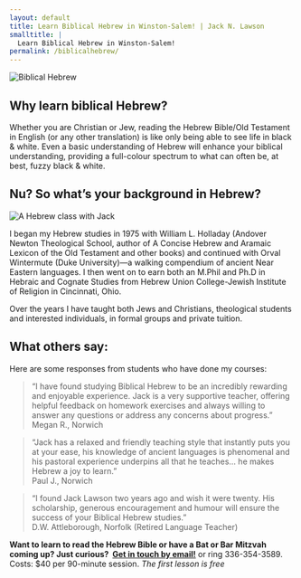 ```yaml
---
layout: default
title: Learn Biblical Hebrew in Winston-Salem! | Jack N. Lawson
smalltitle: |
  Learn Biblical Hebrew in Winston-Salem!
permalink: /biblicalhebrew/
---
```

![Biblical Hebrew](http://jacknlawson.com/images/hebrew.jpg)

## Why learn biblical Hebrew?

Whether you are Christian or Jew, reading the Hebrew Bible/Old Testament in English (or any other translation) is like only being able to see life in black &amp; white. Even a basic understanding of Hebrew will enhance your biblical understanding, providing a full-colour spectrum to what can often be, at best, fuzzy black &amp; white.

## Nu? So what’s your background in Hebrew?

![A Hebrew class with Jack](http://jacknlawson.com/images/teachinghebrew.jpg)

I began my Hebrew studies in 1975 with William L. Holladay (Andover Newton Theological School, author of A Concise Hebrew and Aramaic Lexicon of the Old Testament and other books) and continued with Orval Wintermute (Duke University)—a walking compendium of ancient Near Eastern languages. I then went on to earn both an M.Phil and Ph.D in Hebraic and Cognate Studies from Hebrew Union College-Jewish Institute of Religion in Cincinnati, Ohio.

Over the years I have taught both Jews and Christians, theological students and interested individuals, in formal groups and private tuition.

## What others say:

Here are some responses from students who have done my courses:

> “I have found studying Biblical Hebrew to be an incredibly rewarding and enjoyable experience. Jack is a very supportive teacher, offering helpful feedback on homework exercises and always willing to answer any questions or address any concerns about progress.”  
> Megan R., Norwich

> “Jack has a relaxed and friendly teaching style that instantly puts you at your ease, his knowledge of ancient languages is phenomenal and his pastoral experience underpins all that he teaches… he makes Hebrew a joy to learn.”  
> Paul J., Norwich

> “I found Jack Lawson two years ago and wish it were twenty. His scholarship, generous encouragement and humour will ensure the success of your Biblical Hebrew studies.”  
> D.W. Attleborough, Norfolk (Retired Language Teacher)

**Want to learn to read the Hebrew Bible or have a Bat or Bar Mitzvah coming up? Just curious?  [Get in touch by email!](mailto:jacknlawson@btopenworld.com)** or ring 336-354-3589. Costs: $40 per 90-minute session. *The first lesson is free*